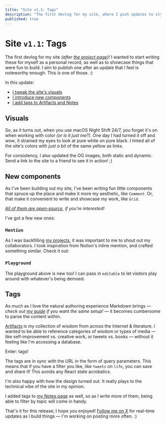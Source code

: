 ```yaml
---
title: "Site v1.1: Tags"
description: "The first devlog for my site, where I push updates to styles, introduce new components, and refactor the Notes and Artifacts pages"
published: true
---
```


# Site `v1.1`: Tags

The first devlog for my site _(after [the project page](/projects/site))!_ I wanted to start writing these for myself as a personal record, as well as to showcase things that were fun to build. I aim to publish one after an update that I feel is noteworthy enough. This is one of those. :)

In this update:

- [I tweak the site's visuals](#visuals)
- [I introduce new components](#new-components)
- [I add tags to Artifacts and Notes](#tags)

## Visuals

So, as it turns out, when you use macOS Night Shift 24/7, you forget it's on when working with color _(or is it just me?)_. One day I had turned it off and _wow_, it strained my eyes to look at pure white on pure black. I tinted all of the site's colors with _just a bit_ of the same yellow as links.

<Spacer size={16} />

<Spacer size={16} />

For consistency, I also updated the OG images, both static and dynamic. Send a link to the site to a friend to see it in action! ;)

## New components

As I've been building out my site, I've been writing fun little components that spruce up the place and make it more my aesthetic, like `Comment`. Or, that make it convenient to write and showcase my work, like `Grid`.

_[All of them are open-source](https://github.com/edwardshturman/site), if you're interested!_

I've got a few new ones:

### `Mention`

As I was backfilling [my projects](/projects), it was important to me to shout out my collaborators. I took inspiration from Notion's inline mention, and crafted something similar. Check it out:

<Spacer size={16} />

<Spacer size={16} />

### `Playground`

The playground above is new too! I can pass in `editable` to let visitors play around with whatever's being demoed.

## Tags

As much as I love the natural authoring experience Markdown brings — _check out [my guide](/notes/mdx-nextjs-14) if you want the same setup!_ — it becomes cumbersome to parse the content within.

[Artifacts](/artifacts) is my collection of wisdom from across the Internet & literature. I wanted to be able to reference categories of wisdom or types of media — like self-improvement vs. creative work, or tweets vs. books — without it feeling like I'm accessing a database.

Enter: tags!

<Spacer size={16} />

<Spacer size={16} />

The tags are in sync with the URL in the form of query parameters. This means that if you have a filter you like, like `tweets` on `life`, you can save and share it! This avoids any React state acrobatics.

I'm also happy with how the design turned out. It really plays to the technical vibe of the site in my opinion.

I added tags to [my Notes page](/notes) as well, so as I write more of them, being able to filter by topic will come in handy.

<Spacer size={32} />

That's it for this release; I hope you enjoyed! [Follow me on X](https://x.com/edwardshturman) for real-time updates as I build things — I'm working on posting more often. :)
